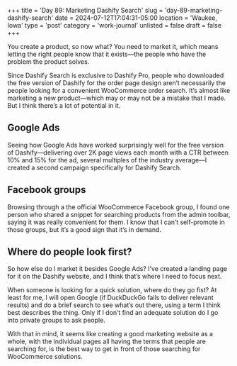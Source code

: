 +++
title = 'Day 89: Marketing Dashify Search'
slug = 'day-89-marketing-dashify-search'
date = 2024-07-12T17:04:31-05:00
location = 'Waukee, Iowa'
type = 'post'
category = 'work-journal'
unlisted = false
draft = false
+++

You create a product, so now what? You need to market it, which means letting the right people know that it exists—the people who have the problem the product solves.

Since Dashify Search is exclusive to Dashify Pro, people who downloaded the free version of Dashify for the order page design aren’t necessarily the people looking for a convenient WooCommerce order search. It’s almost like marketing a new product—which may or may not be a mistake that I made. But I think there’s a lot of potential in it.

## Google Ads

Seeing how Google Ads have worked surprisingly well for the free version of Dashify—delivering over 2K page views each month with a CTR between 10% and 15% for the ad, several multiples of the industry average—I created a second campaign specifically for Dashify Search.

## Facebook groups

Browsing through a the official WooCommerce Facebook group, I found one person who shared a snippet for searching products from the admin toolbar, saying it was really convenient for them. I know that I can’t self-promote in those groups, but it’s a good sign that it’s in demand.

## Where do people look first?

So how else do I market it besides Google Ads? I’ve created a landing page for it on the Dashify website, and I think that’s where I need to focus next.

When someone is looking for a quick solution, where do they go fist? At least for me, I will open Google (if DuckDuckGo fails to deliver relevant results) and do a brief search to see what’s out there, using a term I think best describes the thing. Only if I don’t find an adequate solution do I go into private groups to ask people.

With that in mind, it seems like creating a good marketing website as a whole, with the individual pages all having the terms that people are searching for, is the best way to get in front of those searching for WooCommerce solutions.
